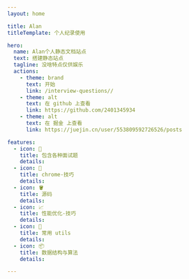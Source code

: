 ```yaml
---
layout: home

title: Alan
titleTemplate: 个人纪录使用

hero:
  name: Alan个人静态文档站点
  text: 搭建静态站点
  tagline: 没啥特点仅供娱乐
  actions:
    - theme: brand
      text: 开始
      link: /interview-questions//
    - theme: alt
      text: 在 github 上查看
      link: https://github.com/2401345934
    - theme: alt
      text: 在 掘金 上查看
      link: https://juejin.cn/user/553809592726526/posts

features:
  - icon: 📖
    title: 包含各种面试题
    details:
  - icon: 🔧
    title: chrome-技巧
    details:
  - icon: 🪣
    title: 源码
    details:
  - icon: 📈
    title: 性能优化-技巧
    details:
  - icon: 🚌
    title: 常用 utils
    details:
  - icon: 📦
    title: 数据结构与算法
    details:

---
```


